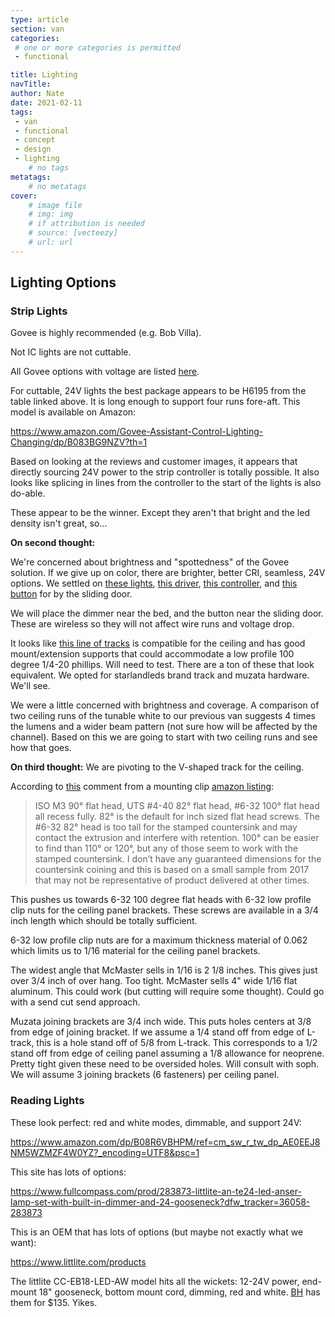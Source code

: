 ```yaml
---
type: article
section: van
categories: 
 # one or more categories is permitted
 - functional

title: Lighting
navTitle: 
author: Nate
date: 2021-02-11
tags:
 - van
 - functional
 - concept
 - design
 - lighting
	# no tags
metatags:
	# no metatags
cover: 
	# image file
	# img: img
	# if attribution is needed
	# source: [vecteezy]
	# url: url
---
```


## Lighting Options

### Strip Lights

Govee is highly recommended (e.g. Bob Villa).  

Not IC lights are not cuttable.

All Govee options with voltage are listed [here](https://www.govee.com/faqs/specs).

For cuttable, 24V lights the best package appears to be H6195 from the table linked above.  It is long enough to support four runs fore-aft.  This model is available on Amazon:

https://www.amazon.com/Govee-Assistant-Control-Lighting-Changing/dp/B083BG9NZV?th=1

Based on looking at the reviews and customer images, it appears that directly sourcing 24V power to the strip controller is totally possible.  It also looks like splicing in lines from the controller to the start of the lights is also do-able.

These appear to be the winner.  Except they aren't that bright and the led density isn't great, so...

**On second thought:**

We're concerned about brightness and "spottedness" of the Govee solution.  If we give up on color, there are brighter, better CRI, seamless, 24V options.  We settled on [these lights](https://www.ledsupply.com/led-strips/tunable-white-cob-led-strip-lights), [this driver](xhttps://www.superbrightleds.com/moreinfo/rgb-led-controllers/wireless-4-channel-rgb-led-dimmer-receiver/3372/7141/), [this controller](https://www.superbrightleds.com/moreinfo/color-temp-controller/wireless-variable-color-temperature-led-dimmer-switch-for-ez-dimmer-receiver/3330/7135/), and [this button](https://www.superbrightleds.com/moreinfo/single-color-dimmer-switches/mini-rf-single-color-led-dimmer-switch-for-ez-dimmer-receiver-w-magnetic-base/3327/7133/) for by the sliding door.

We will place the dimmer near the bed, and the button near the sliding door.  These are wireless so they will not affect wire runs and voltage drop.

It looks like [this line of tracks](https://www.amazon.com/hunhun-L-Shape-Connector-Aluminum-Channel/dp/B0788CFWTV/ref=pd_bxgy_1/131-1523673-7632063?pd_rd_w=ezEhu&pf_rd_p=c64372fa-c41c-422e-990d-9e034f73989b&pf_rd_r=4015M4HCST5D13H5KF61&pd_rd_r=a3d13917-e57b-40e8-a1a0-a069687cc98d&pd_rd_wg=fMBmY&pd_rd_i=B0788CFWTV&th=1) is compatible for the ceiling and has good mount/extension supports that could accommodate a low profile 100 degree 1/4-20 phillips.  Will need to test.  There are a ton of these that look equivalent.  We opted for starlandleds brand track and muzata hardware.  We'll see.

We were a little concerned with brightness and coverage.  A comparison of two ceiling runs of the tunable white to our previous van suggests 4 times the lumens and a wider beam pattern (not sure how will be affected by the channel).  Based on this we are going to start with two ceiling runs and see how that goes.


**On third thought:**
We are pivoting to the V-shaped track for the ceiling.

According to [this](mounting-clip-screw-size.pdf) comment from a mounting clip [amazon listing](https://us.amazon.com/Muzata-Channel-Mounting-Aluminum-LCU1/dp/B06WW2FFR6):

>ISO M3 90° flat head, UTS #4-40 82° flat head, #6-32 100° flat head all recess fully. 82° is the default for inch sized flat head screws. The #6-32 82° head is too tall for the stamped countersink and may contact the extrusion and interfere with retention. 100° can be easier to find than 110° or 120°, but any of those seem to work with the stamped countersink. I don’t have any guaranteed dimensions for the countersink coining and this is based on a small sample from 2017 that may not be representative of product delivered at other times.

This pushes us towards 6-32 100 degree flat heads with 6-32 low profile clip nuts for the ceiling panel brackets.  These screws are available in a 3/4 inch length which should be totally sufficient.

6-32 low profile clip nuts are for a maximum thickness material of 0.062 which limits us to 1/16 material for the ceiling panel brackets.

The widest angle that McMaster sells in 1/16 is 2 1/8 inches.  This gives just over 3/4 inch of over hang.  Too tight.
McMaster sells 4" wide 1/16 flat aluminum.  This could work (but cutting will require some thought).  Could go with a send cut send approach.

Muzata joining brackets are 3/4 inch wide.  This puts holes centers at 3/8 from edge of joining bracket.  If we assume a 1/4 stand off from edge of L-track, this is a hole stand off of 5/8 from L-track.  This corresponds to a 1/2 stand off from edge of ceiling panel assuming a 1/8 allowance for neoprene.  Pretty tight given these need to be oversided holes.  Will consult with soph.  We will assume 3 joining brackets (6 fasteners) per ceiling panel.


### Reading Lights

These look perfect:  red and white modes, dimmable, and support 24V:

[https://www.amazon.com/dp/B08R6VBHPM/ref=cm_sw_r_tw_dp_AE0EEJ8NM5WZMZF4W0YZ?_encoding=UTF8&psc=1 ](https://www.amazon.com/dp/B08R6VBHPM/ref=cm_sw_r_tw_dp_AE0EEJ8NM5WZMZF4W0YZ?_encoding=UTF8&psc=1 )

This site has lots of options:

https://www.fullcompass.com/prod/283873-littlite-an-te24-led-anser-lamp-set-with-built-in-dimmer-and-24-gooseneck?dfw_tracker=36058-283873

This is an OEM that has lots of options (but maybe not exactly what we want):

https://www.littlite.com/products

The littlite CC-EB18-LED-AW model hits all the wickets: 12-24V power, end-mount 18" gooseneck, bottom mount cord, dimming, red and white.  [BH](https://www.bhphotovideo.com/c/product/1111252-REG/littlite_cc_eb18_led_aw_18_end_mount.html) has them for $135.  Yikes.